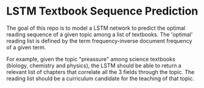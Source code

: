 # LSTM Textbook Sequence Prediction

The goal of this repo is to model a LSTM network to predict the optimal reading sequence of a given topic among a list of textbooks.
The 'optimal' reading list is defined by the term frequency-inverse document frequency of a given term.

For example, given the topic "preassure" among science textbooks (biology, chemistry and physics), the LSTM should be able to return a relevant list of chapters that correlate all the 3 fields through the topic. The reading list should be a curriculum candidate for the teaching of that topic. 
